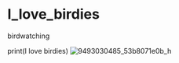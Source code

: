 # I_love_birdies
birdwatching

print(I love birdies)
![9493030485_53b8071e0b_h](https://user-images.githubusercontent.com/95169610/152496067-70c8d122-c5ef-41b7-82b7-47da04505206.jpg)

